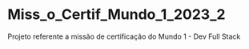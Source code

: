 # Miss_o_Certif_Mundo_1_2023_2
Projeto referente a missão de certificação do Mundo 1 - Dev Full Stack
